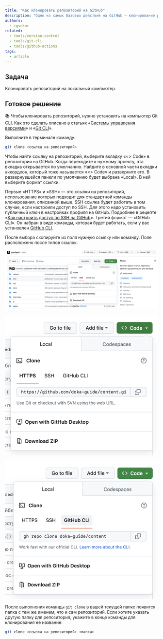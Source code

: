 ```yaml
---
title: "Как клонировать репозиторий на GitHub"
description: "Одно из самых базовых действий на GitHub — клонирование репозитория."
authors:
  - igsekor
related:
  - tools/version-control
  - tools/git-cli
  - tools/github-actions
tags:
  - article
---
```


## Задача

Клонировать репозиторий на локальный компьютер.

## Готовое решение

<aside>

📚 Чтобы клонировать репозиторий, нужно установить на компьютер Git CLI. Как это сделать описано в статьях «[Системы управления версиями](/tools/version-control/)» и «[Git CLI](/tools/git-cli/)».

</aside>

Выполните в терминале команду:

```bash
git clone <ссылка на репозиторий>
```

Чтобы найти ссылку на репозиторий, выберите вкладку «\<\> Code» в репозитории на GitHub. Когда переходите к нужному проекту, эта вкладка открывается по умолчанию. Найдите в основной части вкладки аккордеон, который тоже называется «\<\> Code» и разверните его. В развернувшейся панели по умолчанию будет выбрана «Local». В ней выберите формат ссылки.

Первые «HTTPS» и «SSH» — это ссылки на репозиторий, использование которых подходит для стандартной команды клонирования, описанной выше. SSH ссылка будет работать в том случае, если настроили доступ по SSH. Для этого надо установить публичный ключ в настройках профиля на GitHub. Подробнее в рецепте «[Как настроить доступ по SSH на GitHub](/recipes/github-add-ssh-access/)». Третий формат — «GitHub CLI». Он набран в виде команды, которая будет работать, если у вас установлен [GitHub CLI](https://cli.github.com/).

После выбора скопируйте из поля нужную ссылку или команду. Поле расположено после типов ссылок.

![Ссылка для клонирования по протоколу SSH.](images/git-clone-ssh-link.png)

![Ссылка для клонирования по протоколу HTTPS.](images/git-clone-https-link.png)

![Команда для клонирования с помощью утилиты GitHub CLI.](images/git-clone-github-link.png)

После выполнения команды `git clone` в вашей текущей папке появится папка с тем же именем, что и сам репозиторий. Если хотите указать другую папку для репозитория, укажите в конце команды для клонирования её название:

```bash
git clone <ссылка на репозиторий> <папка>
```
